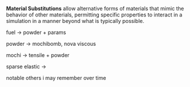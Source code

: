 **Material Substitutions** allow alternative forms of materials that mimic the behavior of other materials, permitting specific properties to interact in a simulation in a manner beyond what is typically possible.

fuel -> powder + params

powder -> mochibomb, nova viscous

mochi -> tensile + powder

sparse elastic ->

notable others i may remember over time
